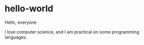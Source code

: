 # hello-world

Hello, everyone

I love computer science, and I am practical on some programming languages.
